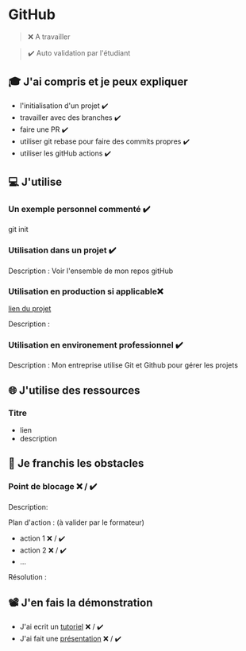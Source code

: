 # GitHub

> ❌ A travailler

> ✔️ Auto validation par l'étudiant

## 🎓 J'ai compris et je peux expliquer

- l'initialisation d'un projet  ✔️
- travailler avec des branches ✔️
- faire une PR  ✔️
- utiliser git rebase pour faire des commits propres  ✔️
- utiliser les gitHub actions ✔️

## 💻 J'utilise

### Un exemple personnel commenté ✔️

git init

### Utilisation dans un projet  ✔️

Description : Voir l'ensemble de mon repos gitHub 

### Utilisation en production si applicable❌ 

[lien du projet](...)

Description :

### Utilisation en environement professionnel  ✔️

Description : Mon entreprise utilise Git et Github pour gérer les projets

## 🌐 J'utilise des ressources

### Titre

- lien
- description

## 🚧 Je franchis les obstacles

### Point de blocage ❌ / ✔️

Description:

Plan d'action : (à valider par le formateur)

- action 1 ❌ / ✔️
- action 2 ❌ / ✔️
- ...

Résolution :

## 📽️ J'en fais la démonstration

- J'ai ecrit un [tutoriel](...) ❌ / ✔️
- J'ai fait une [présentation](...) ❌ / ✔️
